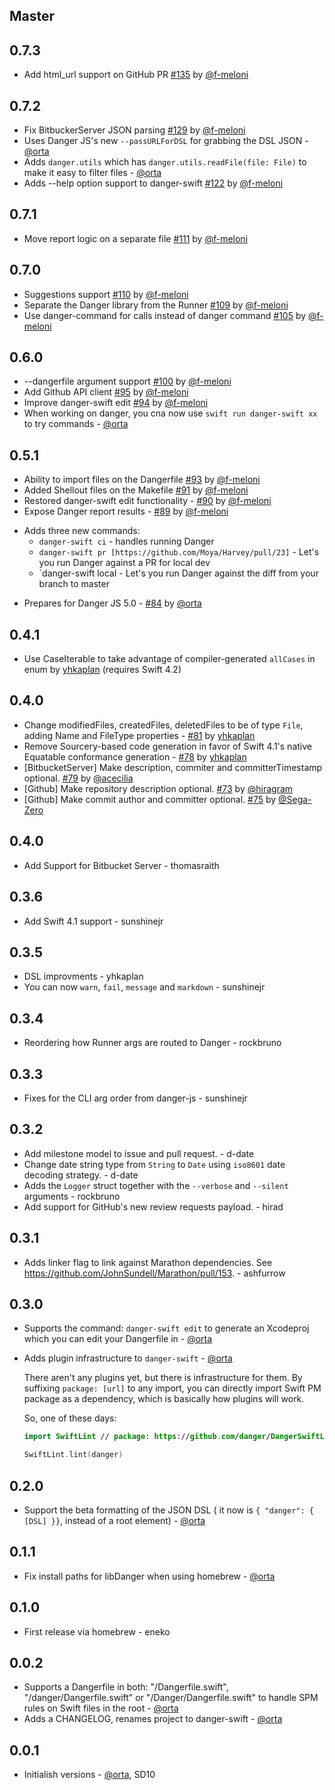 <!--

// Please add your own contribution below inside the Master section, no need to
// set a version number, that happens during a deploy. Thanks!
//
// These docs are aimed at users rather than danger developers, so please limit technical
// terminology in here.

// Note: if this is your first PR, you'll need to add your URL to the footnotes
//       see the bottom of this file

-->

## Master

## 0.7.3

* Add html_url support on GitHub PR [#135](https://github.com/danger/danger-swift/pull/135) by [@f-meloni][]

## 0.7.2

* Fix BitbuckerServer JSON parsing [#129](https://github.com/danger/danger-swift/pull/129) by [@f-meloni][]
* Uses Danger JS's new `--passURLForDSL` for grabbing the DSL JSON  - [@orta][]
* Adds `danger.utils` which has `danger.utils.readFile(file: File)` to make it easy to filter files - [@orta][]
* Adds --help option support to danger-swift [#122](https://github.com/danger/danger-swift/pull/122) by [@f-meloni][]

## 0.7.1

* Move report logic on a separate file [#111](https://github.com/danger/danger-swift/pull/111) by [@f-meloni][]

## 0.7.0

* Suggestions support [#110](https://github.com/danger/danger-swift/pull/110) by [@f-meloni][]
* Separate the Danger library from the Runner [#109](https://github.com/danger/danger-swift/pull/109) by [@f-meloni][]
* Use danger-command for calls instead of danger command [#105](https://github.com/danger/danger-swift/pull/105) by [@f-meloni][]

## 0.6.0

* --dangerfile argument support [#100](https://github.com/danger/danger-swift/pull/100) by [@f-meloni][]
* Add Github API client [#95](https://github.com/danger/danger-swift/pull/95) by [@f-meloni][]
* Improve danger-swift edit [#94](https://github.com/danger/danger-swift/pull/94) by [@f-meloni][]
* When working on danger, you cna now use `swift run danger-swift xx` to try commands - [@orta][]

## 0.5.1

* Ability to import files on the Dangerfile [#93](https://github.com/danger/danger-swift/pull/93) by [@f-meloni][]
* Added Shellout files on the Makefile [#91](https://github.com/danger/danger-swift/pull/91) by [@f-meloni][]
* Restored danger-swift edit functionality - [#90](https://github.com/danger/danger-swift/pull/90) by [@f-meloni][]
* Expose Danger report results - [#89](https://github.com/danger/danger-swift/pull/89) by [@f-meloni][]

- Adds three new commands: 
    - `danger-swift ci` - handles running Danger
    - `danger-swift pr [https://github.com/Moya/Harvey/pull/23]` - Let's you run Danger against a PR for local dev
    - `danger-swift local - Let's you run Danger against the diff from your branch to master

* Prepares for Danger JS 5.0 - [#84](https://github.com/danger/danger-swift/pull/84) by [@orta][]

## 0.4.1

* Use CaseIterable to take advantage of compiler-generated `allCases` in enum by [yhkaplan](https://github.com/yhkaplan) (requires Swift 4.2)

## 0.4.0

* Change modifiedFiles, createdFiles, deletedFiles to be of type `File`, adding Name and FileType properties - [#81](https://github.com/danger/danger-swift/pull/81) by [yhkaplan](https://github.com/yhkaplan)
* Remove Sourcery-based code generation in favor of Swift 4.1's native Equatable conformance generation - [#78](https://github.com/danger/danger-swift/pull/78) by [yhkaplan](https://github.com/yhkaplan)
* [BitbucketServer] Make description, commiter and committerTimestamp optional. [#79](https://github.com/danger/danger-swift/pull/79) by [@acecilia](https://github.com/acecilia)
* [Github] Make repository description optional. [#73](https://github.com/danger/danger-swift/pull/73) by [@hiragram](https://github.com/hiragram)
* [Github] Make commit author and committer optional. [#75](https://github.com/danger/danger-swift/pull/75) by [@Sega-Zero](https://github.com/Sega-Zero)

## 0.4.0

* Add Support for Bitbucket Server - thomasraith

## 0.3.6

* Add Swift 4.1 support - sunshinejr

## 0.3.5

* DSL improvments - yhkaplan
* You can now `warn`, `fail`, `message` and `markdown` - sunshinejr

## 0.3.4

* Reordering how Runner args are routed to Danger - rockbruno

## 0.3.3

* Fixes for the CLI arg order from danger-js - sunshinejr

## 0.3.2

* Add milestone model to issue and pull request. - d-date
* Change date string type from `String` to `Date` using `iso8601` date decoding strategy. - d-date
* Adds the `Logger` struct together with the `--verbose` and `--silent` arguments - rockbruno
* Add support for GitHub's new review requests payload. - hirad

## 0.3.1

* Adds linker flag to link against Marathon dependencies. See https://github.com/JohnSundell/Marathon/pull/153. - ashfurrow

## 0.3.0

* Supports the command: `danger-swift edit` to generate an Xcodeproj which you can edit your Dangerfile in - [@orta][]
* Adds plugin infrastructure to `danger-swift` - [@orta][]

  There aren't any plugins yet, but there is infrastructure for them. By suffixing `package: [url]` to any import, you
  can directly import Swift PM package as a dependency, which is basically how plugins will work.

  So, one of these days:

  ```swift
  import SwiftLint // package: https://github.com/danger/DangerSwiftLint.git

  SwiftLint.lint(danger)
  ```

## 0.2.0

* Support the beta formatting of the JSON DSL ( it now is `{ "danger": { [DSL] }}`, instead of a root element) - [@orta][]

## 0.1.1

* Fix install paths for libDanger when using homebrew - [@orta][]

## 0.1.0

* First release via homebrew - eneko

## 0.0.2

* Supports a Dangerfile in both: "/Dangerfile.swift", "/danger/Dangerfile.swift" or "/Danger/Dangerfile.swift" to handle
  SPM rules on Swift files in the root - [@orta][]
* Adds a CHANGELOG, renames project to danger-swift - [@orta][]

## 0.0.1

* Initialish versions - [@orta][], SD10


[@f-meloni]: https://github.com/f-meloni
[@orta]: https://github.com/orta
